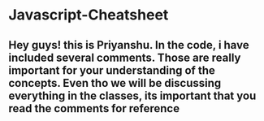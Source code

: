 # Javascript-Cheatsheet

## Hey guys! this is Priyanshu. In the code, i have included several comments. Those are really important for your understanding of the concepts. Even tho we will be discussing everything in the classes, its important that you read the comments for reference
